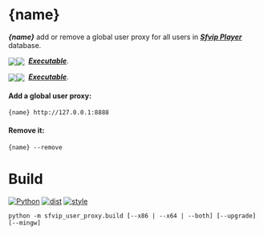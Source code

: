 # {name}
***{name}*** add or remove a global user proxy for all users in ***[Sfvip Player](https://serbianforum-org.translate.goog/threads/sf-vip-plejer.878393/?_x_tr_sl=sr&_x_tr_tl=en)*** database.

<img src="https://img.shields.io/badge/Version-{version}-informational" valign="middle"><img src="https://img.shields.io/badge/x64-informational?logo=windows&logoColor=white" valign="middle"> &nbsp;[***Executable***](https://github.com/{github_path}/raw/master/{exe64_link}).

<img src="https://img.shields.io/badge/Version-{version}-informational" valign="middle"><img src="https://img.shields.io/badge/x86-informational?logo=windows&logoColor=white" valign="middle"> &nbsp;[***Executable***](https://github.com/{github_path}/raw/master/{exe32_link}).

#### Add a global user proxy:
```console
{name} http://127.0.0.1:8888
```
#### Remove it:
```console
{name} --remove
```

# Build
[![Python](https://img.shields.io/badge/Python-{py_version}-fbdf79)](https://www.python.org/downloads/release/python-{py_version_compact}/)
[![dist](https://img.shields.io/badge/Dist-Nuitka-lightgrey)](https://nuitka.net/)
[![style](https://img.shields.io/badge/Style-Black-000000)](https://github.com/psf/black)

```console
python -m sfvip_user_proxy.build [--x86 | --x64 | --both] [--upgrade] [--mingw]
```